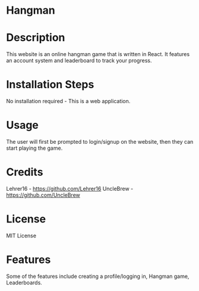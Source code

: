 # Hangman

# Description 
This website is an online hangman game that is written in React. It features an account system and leaderboard to track your progress.

# Installation Steps
No installation required - This is a web application.

# Usage
The user will first be prompted to login/signup on the website, then they can start playing the game.

# Credits
Lehrer16 - https://github.com/Lehrer16 
UncleBrew - https://github.com/UncleBrew

# License
MIT License

# Features
Some of the features include creating a profile/logging in, Hangman game, Leaderboards.


